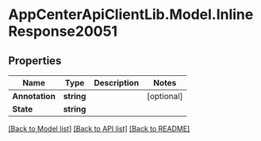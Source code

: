 # AppCenterApiClientLib.Model.InlineResponse20051
## Properties

Name | Type | Description | Notes
------------ | ------------- | ------------- | -------------
**Annotation** | **string** |  | [optional] 
**State** | **string** |  | 

[[Back to Model list]](../README.md#documentation-for-models) [[Back to API list]](../README.md#documentation-for-api-endpoints) [[Back to README]](../README.md)


